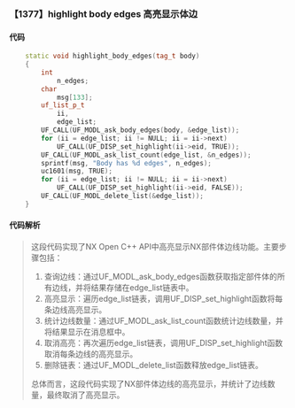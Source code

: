 ### 【1377】highlight body edges 高亮显示体边

#### 代码

```cpp
    static void highlight_body_edges(tag_t body)  
    {  
        int  
            n_edges;  
        char  
            msg[133];  
        uf_list_p_t  
            ii,  
            edge_list;  
        UF_CALL(UF_MODL_ask_body_edges(body, &edge_list));  
        for (ii = edge_list; ii != NULL; ii = ii->next)  
            UF_CALL(UF_DISP_set_highlight(ii->eid, TRUE));  
        UF_CALL(UF_MODL_ask_list_count(edge_list, &n_edges));  
        sprintf(msg, "Body has %d edges", n_edges);  
        uc1601(msg, TRUE);  
        for (ii = edge_list; ii != NULL; ii = ii->next)  
            UF_CALL(UF_DISP_set_highlight(ii->eid, FALSE));  
        UF_CALL(UF_MODL_delete_list(&edge_list));  
    }

```

#### 代码解析

> 这段代码实现了NX Open C++ API中高亮显示NX部件体边线功能。主要步骤包括：
>
> 1. 查询边线：通过UF_MODL_ask_body_edges函数获取指定部件体的所有边线，并将结果存储在edge_list链表中。
> 2. 高亮显示：遍历edge_list链表，调用UF_DISP_set_highlight函数将每条边线高亮显示。
> 3. 统计边线数量：通过UF_MODL_ask_list_count函数统计边线数量，并将结果显示在消息框中。
> 4. 取消高亮：再次遍历edge_list链表，调用UF_DISP_set_highlight函数取消每条边线的高亮显示。
> 5. 删除链表：通过UF_MODL_delete_list函数释放edge_list链表。
>
> 总体而言，这段代码实现了NX部件体边线的高亮显示，并统计了边线数量，最终取消了高亮显示。
>
